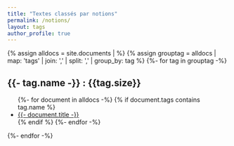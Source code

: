 ```yaml
---
title: "Textes classés par notions"
permalink: /notions/
layout: tags
author_profile: true
---
```


{% assign alldocs = site.documents | <additional standard filtering and sorting> %}	
{% assign grouptag =  alldocs | map: 'tags' | join: ','  | split: ','  | group_by: tag %}
{%- for tag in grouptag -%}
<h2>{{- tag.name -}} : {{tag.size}}</h2>
<ul>
	{%- for document in alldocs -%}
    	{% if document.tags contains tag.name %}
        	 <li><a href="/{{- document.url -}}">{{- document.title -}}</a></li>
		 {% endif %}
    {%- endfor -%}
</ul>
{%- endfor -%}